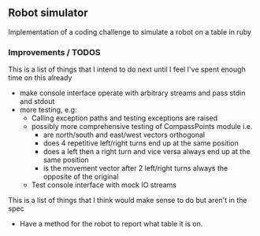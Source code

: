 ## Robot simulator

Implementation of a coding challenge to simulate a robot on a table in ruby

### Improvements / TODOS

This is a list of things that I intend to do next until I feel I've spent enough time on this already

- make console interface operate with arbitrary streams and pass stdin and stdout
- more testing, e.g:
    - Calling exception paths and testing exceptions are raised
    - possibly more comprehensive testing of CompassPoints module i.e.
        - are north/south and east/west vectors orthogonal
        - does 4 repetitive left/right turns end up at the same position
        - does a left then a right turn and vice versa always end up at the same position
        - is the movement vector after 2 left/right turns always the opposite of the original
    - Test console interface with mock IO streams

This is a list of things that I think would make sense to do but aren't in the spec

- Have a method for the robot to report what table it is on.